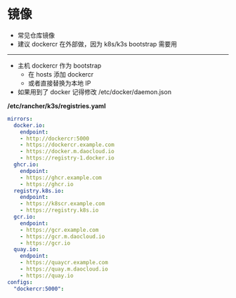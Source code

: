 # 镜像
- 常见仓库镜像
- 建议 dockercr 在外部做，因为 k8s/k3s bootstrap 需要用

---

- 主机 dockercr 作为 bootstrap
  - 在 hosts 添加 dockercr
  - 或者直接替换为本地 IP
- 如果用到了 docker 记得修改 /etc/docker/daemon.json

**/etc/rancher/k3s/registries.yaml**

```yaml
mirrors:
  docker.io:
    endpoint:
    - http://dockercr:5000
    - https://dockercr.example.com
    - https://docker.m.daocloud.io
    - https://registry-1.docker.io
  ghcr.io:
    endpoint:
    - https://ghcr.example.com
    - https://ghcr.io
  registry.k8s.io:
    endpoint:
    - https://k8scr.example.com
    - https://registry.k8s.io
  gcr.io:
    endpoint:
    - https://gcr.example.com
    - https://gcr.m.daocloud.io
    - https://gcr.io
  quay.io:
    endpoint:
    - https://quaycr.example.com
    - https://quay.m.daocloud.io
    - https://quay.io
configs:
  "dockercr:5000":
```
